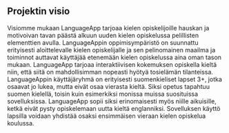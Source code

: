 ## Projektin visio
Visiomme mukaan LanguageApp tarjoaa kielen opiskelijoille hauskan ja motivoivan tavan päästä
alkuun uuden kielen opiskelussa pelillisten elementtien avulla. LanguageAppin oppimisympäristö on
suunnattu erityisesti aloittelevalle kielen opiskelijalle ja sen pelinomainen maailma ja toiminnot
auttavat käyttäjää etenemään kielen opiskelussa aina oman tason mukaan. LanguageApp tarjoaa
interaktiivisen kokemuksen opiskella kieltä niin, että siitä on mahdollisimman nopeasti hyötyä
tosielämän tilanteissa.
LanguageAppin käyttäjäryhmä on erityisesti suomenkieliset lapset 3+, jotka osaavat jo lukea, mutta
eivät osaa vierasta kieltä. Siksi opetus tapahtuu suomen kielellä, toisin kuin esimerkiksi monissa
muissa suosituissa sovelluksissa. LanguageApp sopii siksi erinomaisesti myös niille aikuisille, ketkä
eivät pysty opiskelemaan uutta kieltä englanniksi. Sovelluksen käyttö lapsilla voidaan yhdistää osaksi
ensimmäisen vieraan kielen opiskelua koulussa.


